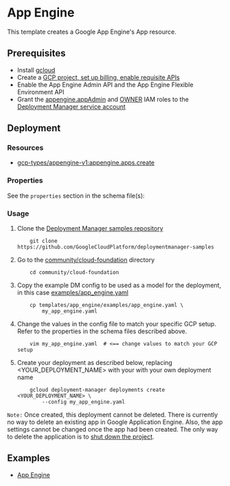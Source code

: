 # App Engine

This template creates a Google App Engine's App resource.

## Prerequisites

- Install [gcloud](https://cloud.google.com/sdk)
- Create a [GCP project, set up billing, enable requisite APIs](../project/README.md)
- Enable the App Engine Admin API and the App Engine Flexible Environment API
- Grant the [appengine.appAdmin](https://cloud.google.com/appengine/docs/admin-api/access-control) and [OWNER](https://cloud.google.com/appengine/docs/standard/python/access-control#primitive_roles) IAM roles to the [Deployment Manager service account](https://cloud.google.com/deployment-manager/docs/access-control#access_control_for_deployment_manager)

## Deployment

### Resources

- [gcp-types/appengine-v1:appengine.apps.create](https://cloud.google.com/appengine/docs/admin-api/reference/rest/v1/apps)

### Properties

See the `properties` section in the schema file(s):

### Usage

1. Clone the [Deployment Manager samples repository](https://github.com/GoogleCloudPlatform/deploymentmanager-samples)

    ```shell
        git clone https://github.com/GoogleCloudPlatform/deploymentmanager-samples
    ```

2. Go to the [community/cloud-foundation](../../) directory

    ```shell
        cd community/cloud-foundation
    ```

3. Copy the example DM config to be used as a model for the deployment, in this
   case [examples/app_engine.yaml](examples/app_engine.yaml)

    ```shell
        cp templates/app_engine/examples/app_engine.yaml \
            my_app_engine.yaml
    ```

4. Change the values in the config file to match your specific GCP setup.
   Refer to the properties in the schema files described above.

    ```shell
        vim my_app_engine.yaml  # <== change values to match your GCP setup
    ```

5. Create your deployment as described below, replacing <YOUR_DEPLOYMENT_NAME>
   with your with your own deployment name

    ```shell
        gcloud deployment-manager deployments create <YOUR_DEPLOYMENT_NAME> \
            --config my_app_engine.yaml
    ```

`Note:` Once created, this deployment cannot be deleted. There is currently no
way to delete an existing app in Google Application Engine. Also, the app
settings cannot be changed once the app had been created. The only way to
delete the application is to [shut down the project](https://cloud.google.com/appengine/docs/standard/python/console/?csw=1#delete_app).

## Examples

- [App Engine](examples/app_engine.yaml)